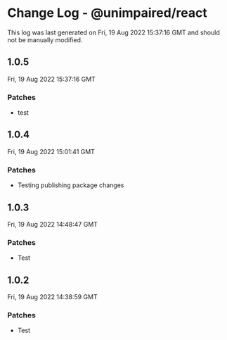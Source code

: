 # Change Log - @unimpaired/react

This log was last generated on Fri, 19 Aug 2022 15:37:16 GMT and should not be manually modified.

## 1.0.5
Fri, 19 Aug 2022 15:37:16 GMT

### Patches

- test

## 1.0.4
Fri, 19 Aug 2022 15:01:41 GMT

### Patches

- Testing publishing package changes

## 1.0.3
Fri, 19 Aug 2022 14:48:47 GMT

### Patches

- Test 

## 1.0.2
Fri, 19 Aug 2022 14:38:59 GMT

### Patches

- Test 

